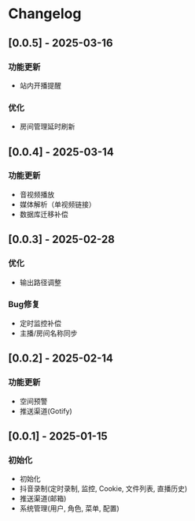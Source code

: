 # Changelog

## [0.0.5] - 2025-03-16
### 功能更新
- 站内开播提醒
### 优化
- 房间管理延时刷新

## [0.0.4] - 2025-03-14
### 功能更新
- 音视频播放
- 媒体解析（单视频链接）
- 数据库迁移补偿

## [0.0.3] - 2025-02-28
### 优化
- 输出路径调整
### Bug修复
- 定时监控补偿
- 主播/房间名称同步

## [0.0.2] - 2025-02-14
### 功能更新
- 空间预警
- 推送渠道(Gotify)

## [0.0.1] - 2025-01-15
### 初始化
- 初始化
- 抖音录制(定时录制, 监控, Cookie, 文件列表, 直播历史)
- 推送渠道(邮箱)
- 系统管理(用户, 角色, 菜单, 配置)
